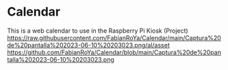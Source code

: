 # Calendar
This is a web calendar to use in the Raspberry Pi Kiosk (Project)
https://raw.githubusercontent.com/FabianRoYa/Calendar/main/Captura%20de%20pantalla%202023-06-10%20203023.png/al/asset
https://github.com/FabianRoYa/Calendar/blob/main/Captura%20de%20pantalla%202023-06-10%20203023.png
